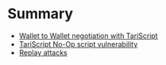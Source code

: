 # Summary

- [Wallet to Wallet negotiation with TariScript](wallet_to_wallet_with_tariscript.md)
- [TariScript No-Op script vulnerability](tari_script_no_op_vulnerability.md)
- [Replay attacks](replay_attacks.md)
